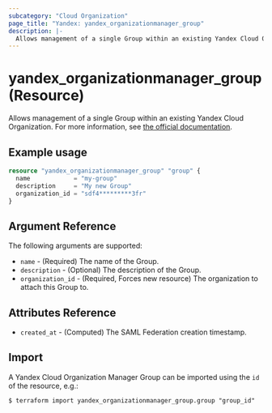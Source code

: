 ```yaml
---
subcategory: "Cloud Organization"
page_title: "Yandex: yandex_organizationmanager_group"
description: |-
  Allows management of a single Group within an existing Yandex Cloud Organization.
---
```


# yandex_organizationmanager_group (Resource)

Allows management of a single Group within an existing Yandex Cloud Organization. For more information, see [the official documentation](https://yandex.cloud/docs/organization/manage-groups).

## Example usage

```terraform
resource "yandex_organizationmanager_group" "group" {
  name            = "my-group"
  description     = "My new Group"
  organization_id = "sdf4*********3fr"
}
```

## Argument Reference

The following arguments are supported:

* `name` - (Required) The name of the Group.
* `description` - (Optional) The description of the Group.
* `organization_id` - (Required, Forces new resource) The organization to attach this Group to.

## Attributes Reference

* `created_at` - (Computed) The SAML Federation creation timestamp.

## Import

A Yandex Cloud Organization Manager Group can be imported using the `id` of the resource, e.g.:

```
$ terraform import yandex_organizationmanager_group.group "group_id"
```
